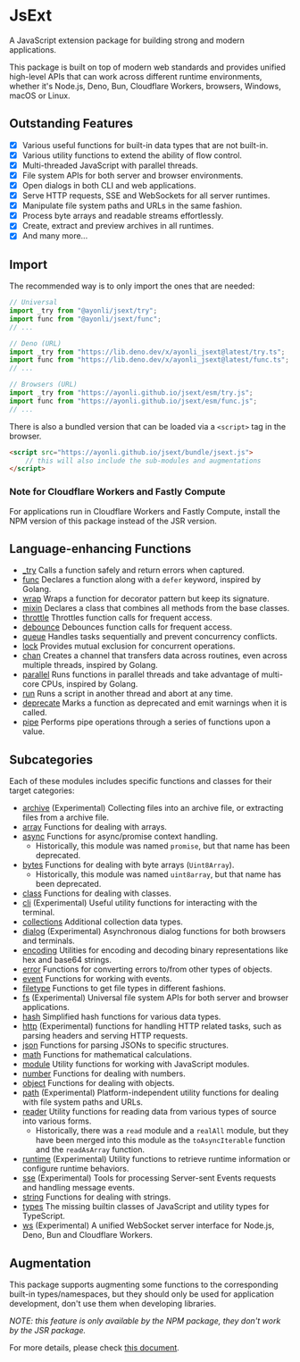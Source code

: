 # JsExt

A JavaScript extension package for building strong and modern applications.

This package is built on top of modern web standards and provides unified
high-level APIs that can work across different runtime environments, whether
it's Node.js, Deno, Bun, Cloudflare Workers, browsers, Windows, macOS or Linux.

## Outstanding Features

- [x] Various useful functions for built-in data types that are not built-in.
- [x] Various utility functions to extend the ability of flow control.
- [x] Multi-threaded JavaScript with parallel threads.
- [x] File system APIs for both server and browser environments.
- [x] Open dialogs in both CLI and web applications.
- [x] Serve HTTP requests, SSE and WebSockets for all server runtimes.
- [x] Manipulate file system paths and URLs in the same fashion.
- [x] Process byte arrays and readable streams effortlessly.
- [x] Create, extract and preview archives in all runtimes.
- [x] And many more...

## Import

The recommended way is to only import the ones that are needed:

```js
// Universal
import _try from "@ayonli/jsext/try";
import func from "@ayonli/jsext/func";
// ...

// Deno (URL)
import _try from "https://lib.deno.dev/x/ayonli_jsext@latest/try.ts";
import func from "https://lib.deno.dev/x/ayonli_jsext@latest/func.ts";
// ...

// Browsers (URL)
import _try from "https://ayonli.github.io/jsext/esm/try.js";
import func from "https://ayonli.github.io/jsext/esm/func.js";
// ...
```

There is also a bundled version that can be loaded via a `<script>` tag in the
browser.

```html
<script src="https://ayonli.github.io/jsext/bundle/jsext.js">
    // this will also include the sub-modules and augmentations
</script>
```

### Note for Cloudflare Workers and Fastly Compute

For applications run in Cloudflare Workers and Fastly Compute, install the NPM
version of this package instead of the JSR version.

## Language-enhancing Functions

- [_try](https://jsr.io/@ayonli/jsext/doc/try/~/_try) Calls a function safely and
  return errors when captured.
- [func](https://jsr.io/@ayonli/jsext/doc/func/~/func) Declares a function along with
  a `defer` keyword, inspired by
  Golang.
- [wrap](https://jsr.io/@ayonli/jsext/doc/wrap/~/wrap) Wraps a function for decorator
  pattern but keep its signature.
- [mixin](https://jsr.io/@ayonli/jsext/doc/mixin/~/mixin) Declares a class that
  combines all methods from the base classes.
- [throttle](https://jsr.io/@ayonli/jsext/doc/throttle/~/throttle) Throttles function
  calls for frequent access.
- [debounce](https://jsr.io/@ayonli/jsext/doc/debounce/~/debounce) Debounces function
  calls for frequent access.
- [queue](https://jsr.io/@ayonli/jsext/doc/queue/~/queue) Handles tasks sequentially
  and prevent concurrency conflicts.
- [lock](https://jsr.io/@ayonli/jsext/doc/lock/~/lock) Provides mutual exclusion for
  concurrent operations.
- [chan](https://jsr.io/@ayonli/jsext/doc/chan/~/chan) Creates a channel that
  transfers data across routines, even across multiple threads, inspired by
  Golang.
- [parallel](https://jsr.io/@ayonli/jsext/doc/parallel/~/default) Runs functions in
  parallel threads and take advantage of multi-core CPUs, inspired by Golang.
- [run](https://jsr.io/@ayonli/jsext/doc/run/~/default) Runs a script in another thread
  and abort at any time.
- [deprecate](https://jsr.io/@ayonli/jsext/doc/deprecate/~/deprecate) Marks a function as
  deprecated and emit warnings when it is called.
- [pipe](https://jsr.io/@ayonli/jsext/doc/pipe/~/pipe) Performs pipe operations
  through a series of functions upon a value.

## Subcategories

Each of these modules includes specific functions and classes for their target
categories:

- [archive](https://jsr.io/@ayonli/jsext/doc/archive/~) (Experimental) Collecting
  files into an archive file, or extracting files from a archive file.
- [array](https://jsr.io/@ayonli/jsext/doc/array/~) Functions for dealing with
  arrays.
- [async](https://jsr.io/@ayonli/jsext/doc/async/~) Functions for async/promise
  context handling.
  - Historically, this module was named `promise`, but that name has been
    deprecated.
- [bytes](https://jsr.io/@ayonli/jsext/doc/bytes/~) Functions for dealing with
  byte arrays (`Uint8Array`).
  - Historically, this module was named `uint8array`, but that name has been
    deprecated.
- [class](https://jsr.io/@ayonli/jsext/doc/class/~) Functions for dealing with
  classes.
- [cli](https://jsr.io/@ayonli/jsext/doc/cli/~) (Experimental) Useful utility
  functions for interacting with the terminal.
- [collections](https://jsr.io/@ayonli/jsext/doc/collections/~) Additional
  collection data types.
- [dialog](https://jsr.io/@ayonli/jsext/doc/dialog/~) (Experimental)
  Asynchronous dialog functions for both browsers and terminals.
- [encoding](https://jsr.io/@ayonli/jsext/doc/encoding/~) Utilities for encoding
  and decoding binary representations like hex and base64 strings.
- [error](https://jsr.io/@ayonli/jsext/doc/error/~) Functions for converting
  errors to/from other types of objects.
- [event](https://jsr.io/@ayonli/jsext/doc/event/~) Functions for working with
  events.
- [filetype](https://jsr.io/@ayonli/jsext/doc/filetype/~) Functions to get file
  types in different fashions.
- [fs](https://jsr.io/@ayonli/jsext/doc/fs/~) (Experimental) Universal file
  system APIs for both server and browser applications.
- [hash](https://jsr.io/@ayonli/jsext/doc/hash/~) Simplified hash functions for
  various data types.
- [http](https://jsr.io/@ayonli/jsext/doc/http/~) (Experimental) functions for
  handling HTTP related tasks, such as parsing headers and serving HTTP requests.
- [json](https://jsr.io/@ayonli/jsext/doc/json/~) Functions for parsing JSONs to
  specific structures.
- [math](https://jsr.io/@ayonli/jsext/doc/math/~) Functions for mathematical
  calculations.
- [module](https://jsr.io/@ayonli/jsext/doc/module/~) Utility functions for
  working with JavaScript modules.
- [number](https://jsr.io/@ayonli/jsext/doc/number/~) Functions for dealing with
  numbers.
- [object](https://jsr.io/@ayonli/jsext/doc/object/~) Functions for dealing with
  objects.
- [path](https://jsr.io/@ayonli/jsext/doc/path/~) (Experimental)
  Platform-independent utility functions for dealing with file system paths and
  URLs.
- [reader](https://jsr.io/@ayonli/jsext/doc/reader/~) Utility functions for
  reading data from various types of source into various forms.
  - Historically, there was a `read` module and a `realAll` module, but they
    have been merged into this module as the `toAsyncIterable` function and the
    `readAsArray` function.
- [runtime](https://jsr.io/@ayonli/jsext/doc/runtime/~) (Experimental) Utility
  functions to retrieve runtime information or configure runtime behaviors.
- [sse](https://jsr.io/@ayonli/jsext/doc/sse/~) (Experimental) Tools for
  processing Server-sent Events requests and handling message events.
- [string](https://jsr.io/@ayonli/jsext/doc/string/~) Functions for dealing with
  strings.
- [types](https://jsr.io/@ayonli/jsext/doc/types/~) The missing builtin classes
  of JavaScript and utility types for TypeScript.
- [ws](https://jsr.io/@ayonli/jsext/doc/ws/~) (Experimental) A unified
  WebSocket server interface for Node.js, Deno, Bun and Cloudflare Workers.

## Augmentation

This package supports augmenting some functions to the corresponding built-in
types/namespaces, but they should only be used for application development,
don't use them when developing libraries.

_NOTE: this feature is only available by the NPM package, they don't work by_
_the JSR package._

For more details, please check
[this document](https://github.com/ayonli/jsext/blob/main/augment/README.md).
